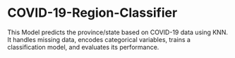 # COVID-19-Region-Classifier
This Model predicts the province/state based on COVID-19 data using KNN. It handles missing data, encodes categorical variables, trains a classification model, and evaluates its performance.
